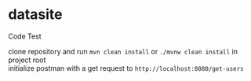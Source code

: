 # datasite
Code Test

clone repository and run `mvn clean install` or `./mvnw clean install` in project root
<br>
initialize postman with a get request to `http://localhost:8080/get-users`
